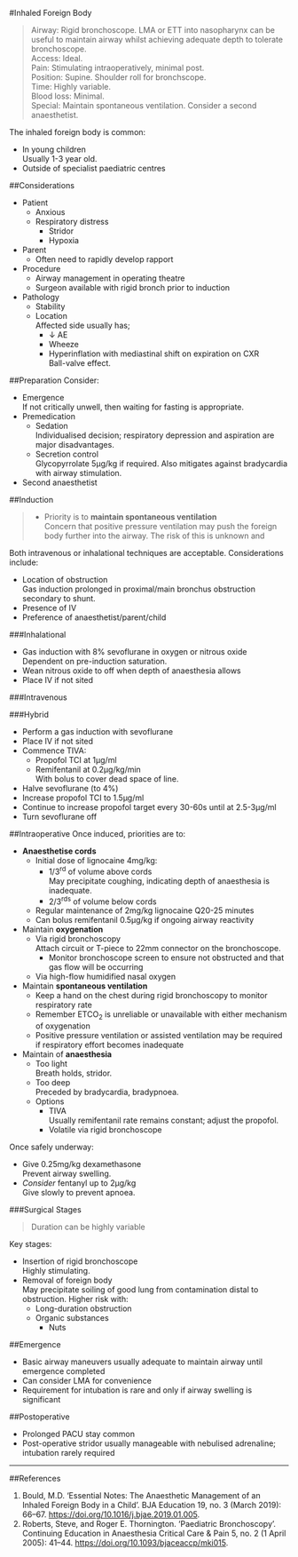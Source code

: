 #Inhaled Foreign Body

>Airway: Rigid bronchoscope. LMA or ETT into nasopharynx can be useful to maintain airway whilst achieving adequate depth to tolerate bronchoscope.<br>
>Access: Ideal. <br>
>Pain: Stimulating intraoperatively, minimal post. <br>
>Position: Supine. Shoulder roll for bronchscope.<br>
>Time: Highly variable. <br>
>Blood loss: Minimal. <br>
>Special: Maintain spontaneous ventilation. Consider a second anaesthetist. <br>

The inhaled foreign body is common:
* In young children  
Usually 1-3 year old.
* Outside of specialist paediatric centres

##Considerations
* Patient
	* Anxious
	* Respiratory distress
		* Stridor
		* Hypoxia
* Parent
	* Often need to rapidly develop rapport
* Procedure
	* Airway management in operating theatre
	* Surgeon available with rigid bronch prior to induction
* Pathology
	* Stability
	* Location  
	Affected side usually has;
		* ↓ AE
		* Wheeze
		* Hyperinflation with mediastinal shift on expiration on CXR  
		Ball-valve effect.


##Preparation
Consider:
* Emergence  
If not critically unwell, then waiting for fasting is appropriate.
* Premedication  
	* Sedation  
	Individualised decision; respiratory depression and aspiration are major disadvantages.
	* Secretion control  
	Glycopyrrolate 5μg/kg if required. Also mitigates against bradycardia with airway stimulation.
* Second anaesthetist

##Induction
> * Priority is to **maintain spontaneous ventilation**  
> Concern that positive pressure ventilation may push the foreign body further into the airway. The risk of this is unknown and 

Both intravenous or inhalational techniques are acceptable. Considerations include:
* Location of obstruction  
Gas induction prolonged in proximal/main bronchus obstruction secondary to shunt.
* Presence of IV
* Preference of anaesthetist/parent/child


###Inhalational
* Gas induction with 8% sevoflurane in oxygen or nitrous oxide  
Dependent on pre-induction saturation.
* Wean nitrous oxide to off when depth of anaesthesia allows
* Place IV if not sited


###Intravenous


###Hybrid
* Perform a gas induction with sevoflurane
* Place IV if not sited
* Commence TIVA:
	* Propofol TCI at 1μg/ml
	* Remifentanil at 0.2μg/kg/min  
	With bolus to cover dead space of line.
* Halve sevoflurane (to 4%)
* Increase propofol TCI to 1.5μg/ml
* Continue to increase propofol target every 30-60s until at 2.5-3μg/ml
* Turn sevoflurane off




##Intraoperative
Once induced, priorities are to:
* **Anaesthetise cords**  
	* Initial dose of lignocaine 4mg/kg:
		* 1/3<sup>rd</sup> of volume above cords  
		May precipitate coughing, indicating depth of anaesthesia is inadequate.
		* 2/3<sup>rds</sup> of volume below cords
	* Regular maintenance of 2mg/kg lignocaine Q20-25 minutes
	* Can bolus remifentanil 0.5μg/kg if ongoing airway reactivity  
* Maintain **oxygenation**
	* Via rigid bronchoscopy  
	Attach circuit or T-piece to 22mm connector on the bronchoscope.
		* Monitor bronchoscope screen to ensure not obstructed and that gas flow will be occurring
	* Via high-flow humidified nasal oxygen
* Maintain **spontaneous ventilation**  
	* Keep a hand on the chest during rigid bronchoscopy to monitor respiratory rate  
	* Remember ETCO<sub>2</sub> is unreliable or unavailable with either mechanism of oxygenation
	* Positive pressure ventilation or assisted ventilation may be required if respiratory effort becomes inadequate
* Maintain of **anaesthesia**
	* Too light  
	Breath holds, stridor.
	* Too deep  
	Preceded by bradycardia, bradypnoea.
	* Options
		* TIVA  
		Usually remifentanil rate remains constant; adjust the propofol.
		* Volatile via rigid bronchoscope  


Once safely underway:
* Give 0.25mg/kg dexamethasone  
Prevent airway swelling.
* *Consider* fentanyl up to 2μg/kg  
Give slowly to prevent apnoea.


###Surgical Stages
> Duration can be highly variable

Key stages:
* Insertion of rigid bronchoscope  
Highly stimulating.
* Removal of foreign body  
May precipitate soiling of good lung from contamination distal to obstruction. Higher risk with:
	* Long-duration obstruction
	* Organic substances
		* Nuts

##Emergence
* Basic airway maneuvers usually adequate to maintain airway until emergence completed
* Can consider LMA for convenience
* Requirement for intubation is rare and only if airway swelling is significant

##Postoperative
* Prolonged PACU stay common
* Post-operative stridor usually manageable with nebulised adrenaline; intubation rarely required

---
##References

1. Bould, M.D. ‘Essential Notes: The Anaesthetic Management of an Inhaled Foreign Body in a Child’. BJA Education 19, no. 3 (March 2019): 66–67. https://doi.org/10.1016/j.bjae.2019.01.005.
2. Roberts, Steve, and Roger E. Thornington. ‘Paediatric Bronchoscopy’. Continuing Education in Anaesthesia Critical Care & Pain 5, no. 2 (1 April 2005): 41–44. https://doi.org/10.1093/bjaceaccp/mki015.
